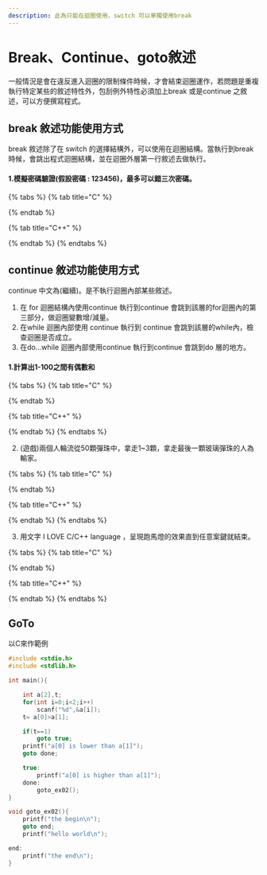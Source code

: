 ```yaml
---
description: 此為只能在迴圈使用，switch 可以單獨使用break
---
```


# Break、Continue、goto敘述

一般情況是會在違反進入迴圈的限制條件時候，才會結束迴圈運作，若問題是重複執行特定某些的敘述特性外，包刮例外特性必須加上break 或是continue 之敘述，可以方便撰寫程式。

## break 敘述功能使用方式 

break 敘述除了在 switch 的選擇結構外，可以使用在迴圈結構。當執行到break 時候，會跳出程式迴圈結構，並在迴圈外層第一行敘述去做執行。

#### 1.模擬密碼驗證\(假設密碼 : 123456\)，最多可以錯三次密碼。

{% tabs %}
{% tab title="C" %}

{% endtab %}

{% tab title="C++" %}

{% endtab %}
{% endtabs %}

## continue 敘述功能使用方式

continue 中文為\(繼續\)。是不執行迴圈內部某些敘述。

1. 在 for 迴圈結構內使用continue 執行到continue 會跳到該層的for迴圈內的第三部分，做迴圈變數增/減量。
2. 在while 迴圈內部使用 continue 執行到 continue 會跳到該層的while內，檢查迴圈是否成立。
3. 在do...while 迴圈內部使用continue 執行到continue 會跳到do 層的地方。

#### 1.計算出1-100之間有偶數和

{% tabs %}
{% tab title="C" %}

{% endtab %}

{% tab title="C++" %}

{% endtab %}
{% endtabs %}

2. \(遊戲\)兩個人輪流從50顆彈珠中，拿走1~3顆，拿走最後一顆玻璃彈珠的人為輸家。

{% tabs %}
{% tab title="C" %}

{% endtab %}

{% tab title="C++" %}

{% endtab %}
{% endtabs %}

3. 用文字 I LOVE C/C++ language ，呈現跑馬燈的效果直到任意案鍵就結束。

{% tabs %}
{% tab title="C" %}

{% endtab %}

{% tab title="C++" %}

{% endtab %}
{% endtabs %}

## GoTo

以C來作範例

```c
#include <stdio.h>
#include <stdlib.h>

int main(){

    int a[2],t;
    for(int i=0;i<2;i++)
        scanf("%d",&a[i]);
    t= a[0]>a[1];

    if(t==1)
        goto true;
    printf("a[0] is lower than a[1]");
    goto done;

    true:
        printf("a[0] is higher than a[1]");
    done:
        goto_ex02();
}

void goto_ex02(){
    printf("the begin\n");
	goto end;
	printf("hello world\n");

end:
	printf("the end\n");
}

```

